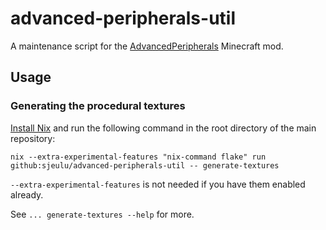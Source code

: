 # advanced-peripherals-util

A maintenance script for the [AdvancedPeripherals](https://github.com/IntelligenceModding/AdvancedPeripherals/) Minecraft mod.

## Usage

### Generating the procedural textures

[Install Nix](https://nixos.org/download/) and run the following command in the root directory of the main repository:
```
nix --extra-experimental-features "nix-command flake" run github:sjeulu/advanced-peripherals-util -- generate-textures
```

`--extra-experimental-features` is not needed if you have them enabled already.

See `... generate-textures --help` for more.
